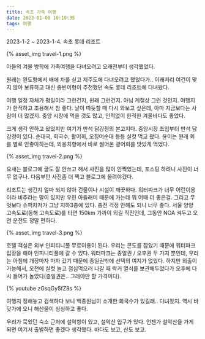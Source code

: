 ```yaml
---
title: 속초 가족 여행
date: 2023-01-08 10:10:35
tags: 여행
---
```


2023-1-2 ~ 2023-1-4. 속초 롯데 리조트

{% asset_img travel-1.png %}

<!--more-->

아들의 겨울 방학에 가족여행을 다녀오려고 오래전부터 생각했었다. 

원래는 완도항에서 배에 차를 싣고 제주도에 다녀오려고 했었다가.. 이래저리 여건이 맞지 않아 보류하고 대신 종빈이형이 추천했던 속도 롯데 리조트에 다녀왔다.

여행 일정 자체가 평일이라 그런건지, 원래 그런건지. 아님 계절상 그런 것인지. 여행지가 한적하고 조용해서 참 좋다. 날이 따듯할 때 다시 와보고 싶은데, 아마 지금보다는 사람이 더 많겠지. 중앙 시장에 먹을 것도 많고, 인적없이 한적한 겨울바다도 좋았다. 

크게 생각 안하고 왔었지만 여기가 만석 닭강정의 본고지다. 중앙시장 초입부터 만석 닭강정이 있다. 순대국, 회국수, 활어회, 오징어순대 등등 실컷 먹고 왔다. 윤이는 원래 회를 별로 안좋아하는데, 외옹치항에서 바로 썰어온 광어회를 맛있게 먹었다.

{% asset_img travel-2.png %}

요새는 블로그에 글도 잘 안쓰고 해서 사진을 많이 안찍었는데, 포스팅 하려니 사진이 너무 없구나. 다음부턴 사진좀 더 찍고 블로그에 올려야겠다. 

리조트는 생긴지 얼마 되지 않아 건물이나 시설이 깨끗하다. 워터파크가 너무 어린이용이라 비추라는 말이 있지만 우린 아들래미 때문에 가는데 뭐 어때 더 좋은걸. 그리고 무엇보다 슈퍼차저가 그냥 지하3층에 있다. 충전 걱정 안해도 되니 너무 좋다. 서울 양양 고속도로(동해 고속도로)를 타면 150km 가까이 외길 직진인데, 그동안 NOA 켜두고 오면 운전도 정말 편하다.

{% asset_img travel-3.png %}

호텔 객실은 외부 인피티니풀 무료이용이 된다. 우리는 콘도를 잡았기 때문에 워터파크 입장을 해야 인피니티풀에 갈 수 있다. 워터파크는 종일권 / 오후권 두 가지 뿐인데, 우리는 아침에 개장마자 마자 갔기 때문에 종일권밖에 선택의 여지가 없었다. 하지만 외출이 가능해서, 오전에 실컷 놀고 점심먹으러 나갈 때 락커 열쇠를 보관해두었다가 오후에 다시 들어가 놀았다(종일권은.. 그래야만 할 가격이다).

{% youtube zGsqGy5fZ8s %}

여행지 정해놓고 검색하다 보니 백종원님이 소개한 회국수가 있길래.. 다녀왔지. 역시 바닷가에 오니 해산물이 싱싱하고 좋다.

우리가 묵었던 숙소 근처에 설악항이 있고, 설악산 입구가 있다. 언젠가 설악산을 가게 되면 여기서 출발하면 좋겠다 생각했다. 바다도 보고, 산도 보고.
